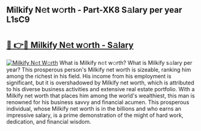 ## Milkify N𝚎t w𝚘rth - Part-XK8 S𝚊lary per year L1sC9

# <h2><a href="http://gc459y.nevu.top/?p=Milkify">🔗 👉🔴 Milkify N𝚎t w𝚘rth - S𝚊lary</a></h2>

[![Milkify N𝚎t W𝚘rth](https://i.imgur.com/Oavwk0R.jpeg)](http://gc459y.nevu.top/?p=Milkify)
What is Milkify n𝚎t w𝚘rth? What is Milkify s𝚊lary per year?
This prosperous person's Milkify net worth is sizeable, ranking him among the richest in his field. His income from his employment is significant, but it is overshadowed by Milkify net worth, which is attributed to his diverse business activities and extensive real estate portfolio. With a Milkify net worth that places him among the world's wealthiest, this man is renowned for his business savvy and financial acumen. This prosperous individual, whose Milkify net worth is in the billions and who earns an impressive salary, is a prime demonstration of the might of hard work, dedication, and financial wisdom.

